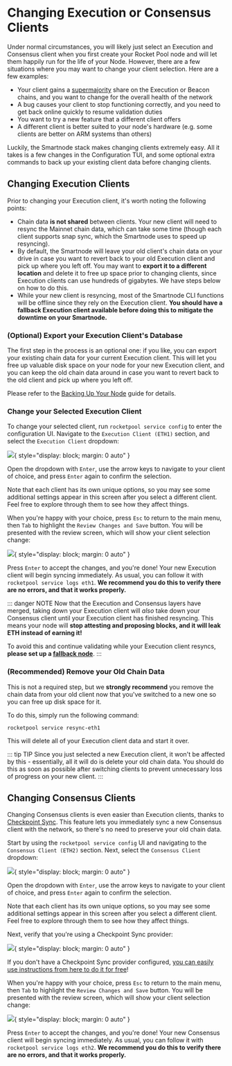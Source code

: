# Changing Execution or Consensus Clients

Under normal circumstances, you will likely just select an Execution and Consensus client when you first create your Rocket Pool node and will let them happily run for the life of your Node.
However, there are a few situations where you may want to change your client selection.
Here are a few examples:

- Your client gains a [supermajority](https://clientdiversity.org/) share on the Execution or Beacon chains, and you want to change for the overall health of the network
- A bug causes your client to stop functioning correctly, and you need to get back online quickly to resume validation duties
- You want to try a new feature that a different client offers
- A different client is better suited to your node's hardware (e.g. some clients are better on ARM systems than others)

Luckily, the Smartnode stack makes changing clients extremely easy.
All it takes is a few changes in the Configuration TUI, and some optional extra commands to back up your existing client data before changing clients.


## Changing Execution Clients

Prior to changing your Execution client, it's worth noting the following points:

- Chain data **is not shared** between clients. Your new client will need to resync the Mainnet chain data, which can take some time (though each client supports snap sync, which the Smartnode uses to speed up resyncing).
- By default, the Smartnode will leave your old client's chain data on your drive in case you want to revert back to your old Execution client and pick up where you left off. You may want to **export it to a different location** and delete it to free up space prior to changing clients, since Execution clients can use hundreds of gigabytes. We have steps below on how to do this.
- While your new client is resyncing, most of the Smartnode CLI functions will be offline since they rely on the Execution client. **You should have a fallback Execution client available before doing this to mitigate the downtime on your Smartnode.**


### (Optional) Export your Execution Client's Database

The first step in the process is an optional one: if you like, you can export your existing chain data for your current Execution client.
This will let you free up valuable disk space on your node for your new Execution client, and you can keep the old chain data around in case you want to revert back to the old client and pick up where you left off.

Please refer to the [Backing Up Your Node](./backups##backing-up-your-execution-chain-data) guide for details.


### Change your Selected Execution Client

To change your selected client, run `rocketpool service config` to enter the configuration UI.
Navigate to the `Execution Client (ETH1)` section, and select the `Execution Client` dropdown:

![](./images/tui-select-ec.png){ style="display: block; margin: 0 auto" }

Open the dropdown with `Enter`, use the arrow keys to navigate to your client of choice, and press `Enter` again to confirm the selection.

Note that each client has its own unique options, so you may see some additional settings appear in this screen after you select a different client.
Feel free to explore through them to see how they affect things.

When you're happy with your choice, press `Esc` to return to the main menu, then `Tab` to highlight the `Review Changes and Save` button.
You will be presented with the review screen, which will show your client selection change:

![](./images/tui-confirm-ec.png){ style="display: block; margin: 0 auto" }

Press `Enter` to accept the changes, and you're done!
Your new Execution client will begin syncing immediately.
As usual, you can follow it with `rocketpool service logs eth1`.
**We recommend you do this to verify there are no errors, and that it works properly.**

::: danger NOTE
Now that the Execution and Consensus layers have merged, taking down your Execution client will *also* take down your Consensus client until your Execution client has finished resyncing.
This means your node will **stop attesting and proposing blocks, and it will leak ETH instead of earning it!**

To avoid this and continue validating while your Execution client resyncs, **please set up a [fallback node](./fallback)**.
:::


### (Recommended) Remove your Old Chain Data

This is not a required step, but we **strongly recommend** you remove the chain data from your old client now that you've switched to a new one so you can free up disk space for it.

To do this, simply run the following command:

```
rocketpool service resync-eth1
```

This will delete all of your Execution client data and start it over.

::: tip TIP
Since you just selected a new Execution client, it won't be affected by this - essentially, all it will do is delete your old chain data.
You should do this as soon as possible after switching clients to prevent unnecessary loss of progress on your new client.
:::


## Changing Consensus Clients

Changing Consensus clients is even easier than Execution clients, thanks to [Checkpoint Sync](./config-docker#beacon-chain-checkpoint-syncing).
This feature lets you immediately sync a new Consensus client with the network, so there's no need to preserve your old chain data.

Start by using the `rocketpool service config` UI and navigating to the `Consensus Client (ETH2)` section.
Next, select the `Consensus Client` dropdown:

![](./images/tui-select-cc.png){ style="display: block; margin: 0 auto" }

Open the dropdown with `Enter`, use the arrow keys to navigate to your client of choice, and press `Enter` again to confirm the selection.

Note that each client has its own unique options, so you may see some additional settings appear in this screen after you select a different client.
Feel free to explore through them to see how they affect things.

Next, verify that you're using a Checkpoint Sync provider:

![](./images/tui-checkpoint-sync.png){ style="display: block; margin: 0 auto" }

If you don't have a Checkpoint Sync provider configured, [you can easily use instructions from here to do it for free](./config-docker#beacon-chain-checkpoint-syncing)!

When you're happy with your choice, press `Esc` to return to the main menu, then `Tab` to highlight the `Review Changes and Save` button.
You will be presented with the review screen, which will show your client selection change:

![](./images/tui-confirm-cc.png){ style="display: block; margin: 0 auto" }

Press `Enter` to accept the changes, and you're done!
Your new Consensus client will begin syncing immediately.
As usual, you can follow it with `rocketpool service logs eth2`.
**We recommend you do this to verify there are no errors, and that it works properly.**
